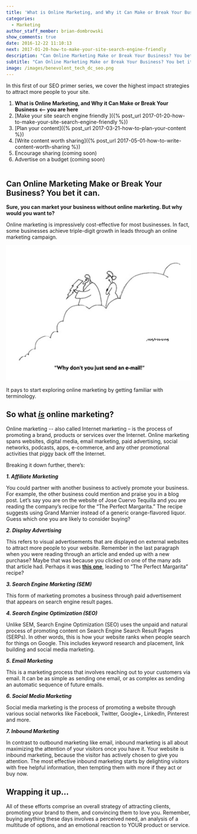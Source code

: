 ```yaml
---
title: 'What is Online Marketing, and Why it Can Make or Break Your Business'
categories:
  - Marketing
author_staff_member: brian-dombrowski
show_comments: true
date: 2016-12-22 11:10:13
next: 2017-01-20-how-to-make-your-site-search-engine-friendly
description: "Can Online Marketing Make or Break Your Business? You bet it can."
subtitle: "Can Online Marketing Make or Break Your Business? You bet it can."
image: /images/benevolent_tech_dc_seo.png
---
```



In this first of our SEO primer series, we cover the highest impact strategies to attract more people to your site.

1. **What is Online Marketing, and Why it Can Make or Break Your Business &lt;– you are here**
2. [Make your site search engine friendly ]({% post_url 2017-01-20-how-to-make-your-site-search-engine-friendly %})
3. [Plan your content]({% post_url 2017-03-21-how-to-plan-your-content %})
4. [Write content worth sharing]({% post_url 2017-05-01-how-to-write-content-worth-sharing %})
5. Encourage sharing (coming soon)
6. Advertise on a budget (coming soon)
   <br>&nbsp;

## Can Online Marketing Make or Break Your Business? You bet it can.

**Sure, you can market your business without online marketing. But why would you want to?**

Online marketing is impressively cost-effective for most businesses. In fact, some businesses achieve triple-digit growth in leads through an online marketing campaign.

![](/uploads/versions/why-don-t-you-just-send-an-e-mail-cartoon-prints-i8639641---x----1042-763x---.jpg)

It pays to start exploring online marketing by getting familiar with terminology.

## So what ***<u>is</u>*** online marketing?

Online marketing -- also called Internet marketing – is the process of promoting a brand, products or services over the Internet. Online marketing spans websites, digital media, email marketing, paid advertising, social networks, podcasts, apps, e-commerce, and any other promotional activities that piggy back off the Internet.

Breaking it down further, there’s:

***1. Affiliate Marketing***

You could partner with another business to actively promote your business. For example, the other business could mention and praise you in a blog post. Let’s say you are on the website of Jose Cuervo Tequilla and you are reading the company’s recipe for the “The Perfect Margarita.” The recipe suggests using Grand Marnier instead of a generic orange-flavored liquor. Guess which one you are likely to consider buying?

***2. Display Advertising***

This refers to visual advertisements that are displayed on external websites to attract more people to your website. Remember in the last paragraph when you were reading through an article and ended up with a new purchase? Maybe that was because you clicked on one of the many ads that article had. Perhaps it was **<u>this one</u>**, leading to “The Perfect Margarita” recipe?

***3. Search Engine Marketing (SEM)***

This form of marketing promotes a business through paid advertisement that appears on search engine result pages.

***4. Search Engine Optimization (SEO)***

Unlike SEM, Search Engine Optimization (SEO) uses the unpaid and natural process of promoting content on Search Engine Search Result Pages (SERPs). In other words, this is how your website ranks when people search for things on Google. This includes keyword research and placement, link building and social media marketing.

***5. Email Marketing***

This is a marketing process that involves reaching out to your customers via email. It can be as simple as sending one email, or as complex as sending an automatic sequence of future emails.

***6. Social Media Marketing***

Social media marketing is the process of promoting a website through various social networks like Facebook, Twitter, Google+, LinkedIn, Pinterest and more.

***7. Inbound Marketing***

In contrast to outbound marketing like email, inbound marketing is all about maximizing the attention of your visitors once you have it. Your website is inbound marketing, because the visitor has actively chosen to give you attention. The most effective inbound marketing starts by delighting visitors with free helpful information, then tempting them with more if they act or buy now.

## Wrapping it up…

All of these efforts comprise an overall strategy of attracting clients, promoting your brand to them, and convincing them to love you. Remember, buying anything these days involves a perceived need, an analysis of a multitude of options, and an emotional reaction to YOUR product or service.